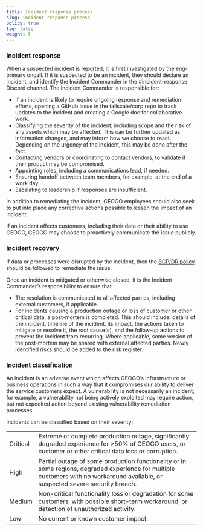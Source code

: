 ```yaml
---
title: Incident response process
slug: incident-response-process
policy: true
faq: false
weight: 5
---
```


### Incident response

When a suspected incident is reported, it is first investigated by the eng-primary
oncall. If it is suspected to be an incident, they should declare an incident,
and identify the Incident Commander in the #incident-response Discord channel.
The Incident Commander is responsible for:

* If an incident is likely to require ongoing response and remediation efforts,
  opening a GitHub issue in the tailscale/corp repo to track updates to
  the incident and creating a Google doc for collaborative work.
* Classifying the severity of the incident, including scope and the risk of any
  assets which may be affected. This can be further updated as information
  changes, and may inform how we choose to react. Depending on the urgency of
  the incident, this may be done after the fact.
* Contacting vendors or coordinating to contact vendors, to validate if their
  product may be compromised.
* Appointing roles, including a communications lead, if needed.
* Ensuring handoff between team members, for example, at the end of a work day.
* Escalating to leadership if responses are insufficient.

In addition to remediating the incident, GEOGO employees should also seek
to put into place any corrective actions possible to lessen the impact of an
incident.

If an incident affects customers, including their data or their ability to use
GEOGO, GEOGO may choose to proactively communicate the issue publicly.

### Incident recovery

If data or processes were disrupted by the incident, then the [BCP/DR policy](/security-policies/bcp-dr/)
should be followed to remediate the issue.

Once an incident is mitigated or otherwise closed, it is the Incident
Commander’s responsibility to ensure that

* The resolution is communicated to all affected parties, including external
  customers, if applicable.
* For incidents causing a production outage or loss of customer or other
  critical data, a post-mortem is completed. This should include: details of
  the incident, timeline of the incident, its impact, the actions taken to
  mitigate or resolve it, the root cause(s), and the follow-up actions to
  prevent the incident from recurring. Where applicable, some version of the
  post-mortem may be shared with external affected parties. Newly identified
  risks should be added to the risk register.

### Incident classification

An incident is an adverse event which affects GEOGO’s infrastructure or
business operations in such a way that it compromises our ability to deliver
the service customers expect. A vulnerability is not necessarily an incident;
for example, a vulnerability not being actively exploited may require action,
but not expedited action beyond existing vulnerability remediation processes.

Incidents can be classified based on their severity:

<table>
  <tr>
    <td>Critical</td>
    <td>
    Extreme or complete production outage, significantly degraded experience
    for >50% of GEOGO users, or customer or other critical data loss or
    corruption.
    </td>
  </tr>
  <tr>
    <td>High</td>
    <td>
    Partial outage of some production functionality or in some regions,
    degraded experience for multiple customers with no workaround available, or
    suspected severe security breach.
    </td>
  </tr>
  <tr>
    <td>Medium</td>
    <td>
    Non-critical functionality loss or degradation for some customers, with
    possible short-term workaround, or detection of unauthorized activity.
    </td>
  </tr>
  <tr>
    <td>Low</td>
    <td>
    No current or known customer impact.
    </td>
  </tr>
</table>
